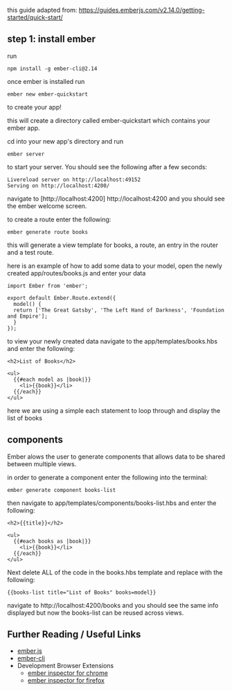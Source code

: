 this guide adapted from: https://guides.emberjs.com/v2.14.0/getting-started/quick-start/

## step 1: install ember
  run
  ```
  npm install -g ember-cli@2.14
  ```
once ember is installed
  run
  ```
  ember new ember-quickstart
  ```
  to create your app!

  this will create a directory called ember-quickstart which contains your ember app.

  cd into your new app's directory and run

  ```
  ember server
  ```
  to start your server.  You should see the following after a few seconds:
  ```
  Livereload server on http://localhost:49152
  Serving on http://localhost:4200/
  ```
  navigate to [http://localhost:4200] http://localhost:4200 and you should see the ember welcome screen.

  to create a route enter the following:
  ```
  ember generate route books
  ```
  this will generate a view template for books, a route, an entry in the router and a test route.

  here is an example of how to add some data to your model, open the newly created app/routes/books.js and enter your data

  ```
  import Ember from 'ember';

  export default Ember.Route.extend({
    model() {
    return ['The Great Gatsby', 'The Left Hand of Darkness', 'Foundation and Empire'];
    }
  });
  ```

  to view your newly created data navigate to the app/templates/books.hbs and enter the following:

  ```
  <h2>List of Books</h2>

  <ul>
    {{#each model as |book|}}
      <li>{{book}}</li>
    {{/each}}
  </ul>
  ```
  here we are using a simple each statement to loop through and display the list of books

## components
Ember alows the user to generate components that allows data to be shared between multiple views.

in order to generate a component enter the following into the terminal:

```
ember generate component books-list
```
then navigate to app/templates/components/books-list.hbs and enter the following:

```
<h2>{{title}}</h2>

<ul>
  {{#each books as |book|}}
    <li>{{book}}</li>
  {{/each}}
</ul>
```
Next delete ALL of the code in the books.hbs template and replace with the following:

```
{{books-list title="List of Books" books=model}}
```
navigate to http://localhost:4200/books and you should see the same info displayed but now the books-list can be reused across views.


## Further Reading / Useful Links

* [ember.js](http://emberjs.com/)
* [ember-cli](https://ember-cli.com/)
* Development Browser Extensions
  * [ember inspector for chrome](https://chrome.google.com/webstore/detail/ember-inspector/bmdblncegkenkacieihfhpjfppoconhi)
  * [ember inspector for firefox](https://addons.mozilla.org/en-US/firefox/addon/ember-inspector/)
